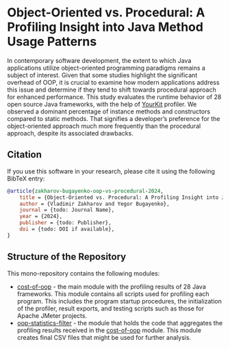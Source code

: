 # Object-Oriented vs. Procedural: A Profiling Insight into Java Method Usage Patterns

In contemporary software development, the extent to which Java applications
utilize object-oriented programming paradigms remains a subject of interest.
Given that some studies highlight the significant overhead of OOP, it is crucial
to examine how modern applications address this issue and determine if they tend
to shift towards procedural approach for enhanced performance. This study
evaluates the runtime behavior of 28 open source Java frameworks, with the help
of [YourKit](https://www.yourkit.com) profiler. We observed a dominant
percentage of instance methods and constructors compared to static methods. That
signifies a developer’s preference for the object-oriented approach much more
frequently than the procedural approach, despite its associated drawbacks.

## Citation

If you use this software in your research, please cite it using the following
BibTeX entry:

```bibtex
@article{zakharov-bugayenko-oop-vs-procedural-2024,
    title = {Object-Oriented vs. Procedural: A Profiling Insight into Java Method Usage Patterns},
    author = {Vladimir Zakharov and Yegor Bugayenko},
    journal = {todo: Journal Name},
    year = {2024},
    publisher = {todo: Publisher},
    doi = {todo: DOI if available},
}
```

## Structure of the Repository

This mono-repository contains the following modules:

- [cost-of-oop](cost-of-oop/README.md) - the main module with the profiling
  results of 28 Java frameworks. This module contains all scripts used for
  profiling each program. This includes the program startup procedures, the
  initialization of the profiler, result exports, and testing scripts such as
  those for Apache JMeter projects.
- [oop-statistics-filter](oop-statistics-filter/README.md) - the module that
  holds the code that aggregates the profiling results received in the
  [cost-of-oop](cost-of-oop/README.md) module. This module creates final CSV
  files that might be used for further analysis.

